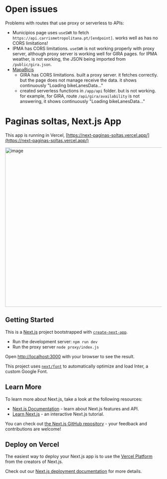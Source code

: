 
# Open issues

Problems with routes that use proxy or serverless to APIs:
* Municipios page uses `useSWR` to fetch `https://api.carrismetropolitana.pt/[endpoint]`. works well as has no CORS limitations!
* IPMA has CORS limitations. `useSWR` is not working properly with proxy server, although proxy server is working well for GIRA pages. for IPMA weather, is not working, the JSON being imported from `/public/gira.json`.  
* [MapaBicis](https://github.com/ULHT-PW/next-paginas-soltas/blob/dea99b9f9957826cdc06b45a156032fb70817034/components/MapaBicis/MapaBicis.js#L20)
  * GIRA has CORS limitations. built a proxy server. it fetches correctly. but the page does not manage receive the data. it shows continuously "Loading bikeLanesData..."  
  * created serverless functions in `/app/api` folder. but is not working. for example, for GIRA, route `/api/gira/availability` is not answering, it shows continuously "Loading bikeLanesData..."  


# Paginas soltas, Next.js App

This app is running in Vercel, [https://next-paginas-soltas.vercel.app/](https://next-paginas-soltas.vercel.app/)

<img width="513" alt="image" src="https://github.com/ULHT-PW/next-paginas-soltas/assets/42048382/0a454176-d4ac-418c-aa44-b8733c025314">



## Getting Started

This is a [Next.js](https://nextjs.org/) project bootstrapped with [`create-next-app`](https://github.com/vercel/next.js/tree/canary/packages/create-next-app).

* Run the development server: `npm run dev`
* Run the proxy server `node proxy/index.js`

Open [http://localhost:3000](http://localhost:3000) with your browser to see the result.

This project uses [`next/font`](https://nextjs.org/docs/basic-features/font-optimization) to automatically optimize and load Inter, a custom Google Font.

## Learn More

To learn more about Next.js, take a look at the following resources:

- [Next.js Documentation](https://nextjs.org/docs) - learn about Next.js features and API.
- [Learn Next.js](https://nextjs.org/learn) - an interactive Next.js tutorial.

You can check out [the Next.js GitHub repository](https://github.com/vercel/next.js/) - your feedback and contributions are welcome!

## Deploy on Vercel

The easiest way to deploy your Next.js app is to use the [Vercel Platform](https://vercel.com/new?utm_medium=default-template&filter=next.js&utm_source=create-next-app&utm_campaign=create-next-app-readme) from the creators of Next.js.

Check out our [Next.js deployment documentation](https://nextjs.org/docs/deployment) for more details.

